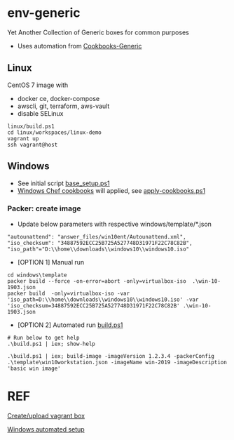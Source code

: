 # env-generic
Yet Another Collection of Generic boxes for common purposes

- Uses automation from [Cookbooks-Generic](https://github.com/theprotos/cookbooks-generic.git)

## Linux
CentOS 7 image with
 - docker ce, docker-compose 
 - awscli, git, terraform, aws-vault
 - disable SELinux

```
linux/build.ps1
cd linux/workspaces/linux-demo
vagrant up
ssh vagrant@host
```
 
 
## Windows

- See initial script [base_setup.ps1](windows/template/scripts/base_setup.ps1)
- [Windows Chef cookbooks](https://github.com/theprotos/cookbooks-generic.git) will applied, see [apply-cookbooks.ps1](windows/template/scripts/apply-cookbooks.ps1)

### Packer: create image

- Update below parameters with respective windows/template/*.json  
```
"autounattend": "answer_files/win10ent/Autounattend.xml",
"iso_checksum": "34887592ECC25B725A527748D31971F22C78C82B",
"iso_path"="D:\\home\\downloads\\windows10\\windows10.iso"
```

- [OPTION 1] Manual run  
```
cd windows\template
packer build --force -on-error=abort -only=virtualbox-iso  .\win-10-1903.json
packer build  -only=virtualbox-iso -var 'iso_path=D:\\home\\downloads\\windows10\\windows10.iso' -var 'iso_checksum=34887592ECC25B725A527748D31971F22C78C82B' .\win-10-1903.json
```

- [OPTION 2] Automated run [build.ps1](windows/template/build.ps1)  
```
# Run below to get help
.\build.ps1 | iex; show-help

.\build.ps1 | iex; build-image -imageVersion 1.2.3.4 -packerConfig .\template\win10workstation.json -imageName win-2019 -imageDescription 'basic win image'

```

# REF

[Create/upload vagrant box](https://www.vagrantup.com/docs/vagrant-cloud/boxes/create.html)

[Windows automated setup](https://docs.microsoft.com/en-us/windows-hardware/manufacture/desktop/automate-windows-setup)
